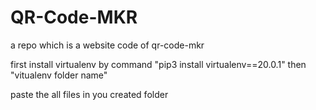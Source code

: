 # QR-Code-MKR
a repo which is a website code of qr-code-mkr

first install virtualenv by command "pip3 install virtualenv==20.0.1"
then "vitualenv folder name"

paste the all files in you created folder 

